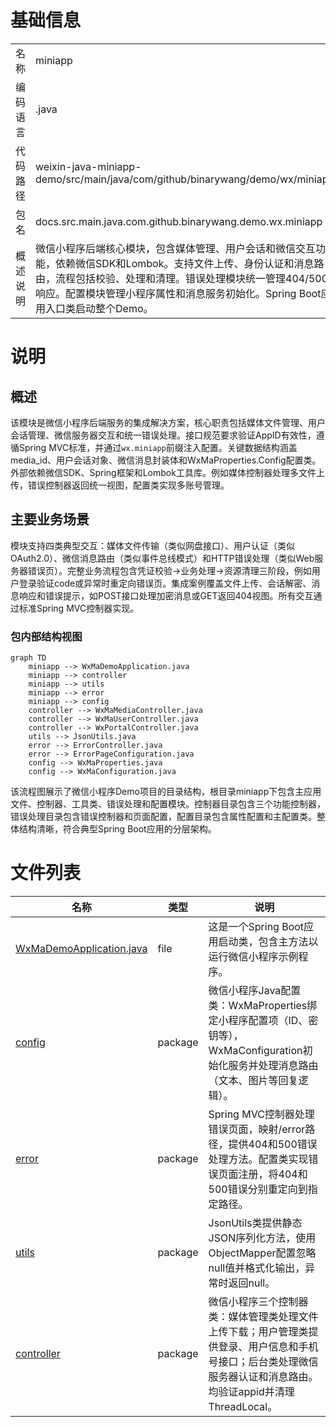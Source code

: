 # 基础信息

|      |      |
|------|------|
| 名称 | miniapp |
| 编码语言 | .java |
| 代码路径 | weixin-java-miniapp-demo/src/main/java/com/github/binarywang/demo/wx/miniapp |
| 包名 | docs.src.main.java.com.github.binarywang.demo.wx.miniapp |
| 概述说明 | 微信小程序后端核心模块，包含媒体管理、用户会话和微信交互功能，依赖微信SDK和Lombok。支持文件上传、身份认证和消息路由，流程包括校验、处理和清理。错误处理模块统一管理404/500响应。配置模块管理小程序属性和消息服务初始化。Spring Boot应用入口类启动整个Demo。 |

# 说明

## 概述  
该模块是微信小程序后端服务的集成解决方案，核心职责包括媒体文件管理、用户会话管理、微信服务器交互和统一错误处理。接口规范要求验证AppID有效性，遵循Spring MVC标准，并通过`wx.miniapp`前缀注入配置。关键数据结构涵盖media_id、用户会话对象、微信消息封装体和WxMaProperties.Config配置类。外部依赖微信SDK、Spring框架和Lombok工具库。例如媒体控制器处理多文件上传，错误控制器返回统一视图，配置类实现多账号管理。

## 主要业务场景  
模块支持四类典型交互：媒体文件传输（类似网盘接口）、用户认证（类似OAuth2.0）、微信消息路由（类似事件总线模式）和HTTP错误处理（类似Web服务器错误页）。完整业务流程包含凭证校验→业务处理→资源清理三阶段，例如用户登录验证code或异常时重定向错误页。集成案例覆盖文件上传、会话解密、消息响应和错误提示，如POST接口处理加密消息或GET返回404视图。所有交互通过标准Spring MVC控制器实现。


### 包内部结构视图

```mermaid
graph TD
    miniapp --> WxMaDemoApplication.java
    miniapp --> controller
    miniapp --> utils
    miniapp --> error
    miniapp --> config
    controller --> WxMaMediaController.java
    controller --> WxMaUserController.java
    controller --> WxPortalController.java
    utils --> JsonUtils.java
    error --> ErrorController.java
    error --> ErrorPageConfiguration.java
    config --> WxMaProperties.java
    config --> WxMaConfiguration.java
```

该流程图展示了微信小程序Demo项目的目录结构，根目录miniapp下包含主应用文件、控制器、工具类、错误处理和配置模块。控制器目录包含三个功能控制器，错误处理目录包含错误控制器和页面配置，配置目录包含属性配置和主配置类。整体结构清晰，符合典型Spring Boot应用的分层架构。

# 文件列表

| 名称   | 类型  | 说明 |
|-------|------|-------------|
| [WxMaDemoApplication.java](WxMaDemoApplication.md) | file | 这是一个Spring Boot应用启动类，包含主方法以运行微信小程序示例程序。 |
| [config](config/_module.md) | package | 微信小程序Java配置类：WxMaProperties绑定小程序配置项（ID、密钥等），WxMaConfiguration初始化服务并处理消息路由（文本、图片等回复逻辑）。 |
| [error](error/_module.md) | package | Spring MVC控制器处理错误页面，映射/error路径，提供404和500错误处理方法。配置类实现错误页面注册，将404和500错误分别重定向到指定路径。 |
| [utils](utils/_module.md) | package | JsonUtils类提供静态JSON序列化方法，使用ObjectMapper配置忽略null值并格式化输出，异常时返回null。 |
| [controller](controller/_module.md) | package | 微信小程序三个控制器类：媒体管理类处理文件上传下载；用户管理类提供登录、用户信息和手机号接口；后台类处理微信服务器认证和消息路由。均验证appid并清理ThreadLocal。 |


